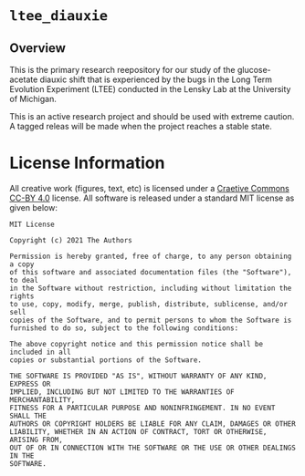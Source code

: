 # `ltee_diauxie` 

## Overview
This is the primary research reepository for our study of the glucose-acetate
diauxic shift that is experienced by the bugs in the Long Term Evolution Experiment 
(LTEE) conducted in the Lensky Lab at the University of Michigan. 

This is an active research project and should be used with extreme caution. A 
tagged releas will be made when the project reaches a stable state.


# License Information
All creative work (figures, text, etc) is licensed under a [Craetive Commons
CC-BY 4.0](https://creativecommons.org/licenses/by/4.0/) license. All 
software is released under a standard MIT license as given below:

```
MIT License

Copyright (c) 2021 The Authors

Permission is hereby granted, free of charge, to any person obtaining a copy
of this software and associated documentation files (the "Software"), to deal
in the Software without restriction, including without limitation the rights
to use, copy, modify, merge, publish, distribute, sublicense, and/or sell
copies of the Software, and to permit persons to whom the Software is
furnished to do so, subject to the following conditions:

The above copyright notice and this permission notice shall be included in all
copies or substantial portions of the Software.

THE SOFTWARE IS PROVIDED "AS IS", WITHOUT WARRANTY OF ANY KIND, EXPRESS OR
IMPLIED, INCLUDING BUT NOT LIMITED TO THE WARRANTIES OF MERCHANTABILITY,
FITNESS FOR A PARTICULAR PURPOSE AND NONINFRINGEMENT. IN NO EVENT SHALL THE
AUTHORS OR COPYRIGHT HOLDERS BE LIABLE FOR ANY CLAIM, DAMAGES OR OTHER
LIABILITY, WHETHER IN AN ACTION OF CONTRACT, TORT OR OTHERWISE, ARISING FROM,
OUT OF OR IN CONNECTION WITH THE SOFTWARE OR THE USE OR OTHER DEALINGS IN THE
SOFTWARE.

```